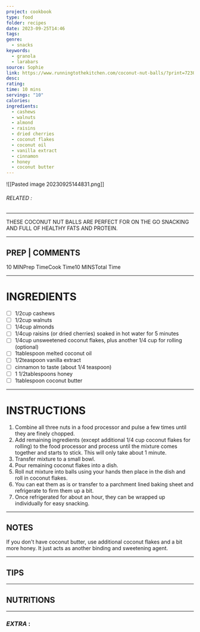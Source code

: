 ```yaml
---
project: cookbook
type: food
folder: recipes
date: 2023-09-25T14:46
tags: 
genre:
  - snacks
keywords:
  - granola
  - larabars
source: Sophie
link: https://www.runningtothekitchen.com/coconut-nut-balls/?print=7230
desc: 
rating: 
time: 10 mins
servings: "10"
calories: 
ingredients:
  - cashews
  - walnuts
  - almond
  - raisins
  - dried cherries
  - coconut flakes
  - coconut oil
  - vanilla extract
  - cinnamon
  - honey
  - coconut butter
---
```


![[Pasted image 20230925144831.png]]
###### *RELATED* : 
---
THESE COCONUT NUT BALLS ARE PERFECT FOR ON THE GO SNACKING AND FULL OF HEALTHY FATS AND PROTEIN.

---
## PREP | COMMENTS

10 MINPrep TimeCook Time10 MINSTotal Time

---
# INGREDIENTS

- [ ] 1/2cup cashews
- [ ] 1/2cup walnuts
- [ ] 1/4cup almonds
- [ ] 1/4cup raisins (or dried cherries) soaked in hot water for 5 minutes
- [ ] 1/4cup unsweetened coconut flakes, plus another 1/4 cup for rolling (optional)
- [ ] 1tablespoon melted coconut oil
- [ ] 1/2teaspoon vanilla extract
- [ ] cinnamon to taste (about 1/4 teaspoon)
- [ ] 1 1/2tablespoons honey
- [ ] 1tablespoon coconut butter

---
# INSTRUCTIONS

1. Combine all three nuts in a food processor and pulse a few times until they are finely chopped.
2. Add remaining ingredients (except additional 1/4 cup coconut flakes for rolling) to the food processor and process until the mixture comes together and starts to stick. This will only take about 1 minute.
3. Transfer mixture to a small bowl.
4. Pour remaining coconut flakes into a dish.
5. Roll nut mixture into balls using your hands then place in the dish and roll in coconut flakes.
6. You can eat them as is or transfer to a parchment lined baking sheet and refrigerate to firm them up a bit.
7. Once refrigerated for about an hour, they can be wrapped up individually for easy snacking.

---
## NOTES

If you don't have coconut butter, use additional coconut flakes and a bit more honey. It just acts as another binding and sweetening agent.

---
## TIPS



---
## NUTRITIONS



---
### *EXTRA* :



